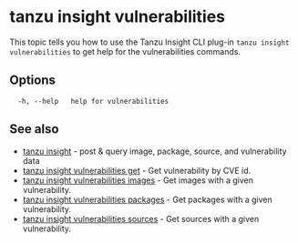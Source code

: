# tanzu insight vulnerabilities

This topic tells you how to use the Tanzu Insight CLI plug-in 
`tanzu insight vulnerabilities` to get help for the vulnerabilities commands.

## <a id='options'></a>Options

```console
  -h, --help   help for vulnerabilities
```

## <a id='see-also'></a>See also

* [tanzu insight](tanzu_insight.hbs.md)	 - post & query image, package, source, and vulnerability data
* [tanzu insight vulnerabilities get](tanzu_insight_vulnerabilities_get.hbs.md)	 - Get vulnerability by CVE id.
* [tanzu insight vulnerabilities images](tanzu_insight_vulnerabilities_images.hbs.md)	 - Get images with a given vulnerability.
* [tanzu insight vulnerabilities packages](tanzu_insight_vulnerabilities_packages.hbs.md)	 - Get packages with a given vulnerability.
* [tanzu insight vulnerabilities sources](tanzu_insight_vulnerabilities_sources.hbs.md)	 - Get sources with a given vulnerability.
